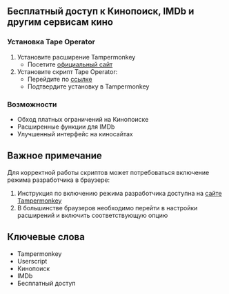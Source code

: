 ## Бесплатный доступ к Кинопоиск, IMDb и другим сервисам кино

### Установка Tape Operator

1. Установите расширение Tampermonkey
    - Посетите [официальный сайт](https://www.tampermonkey.net/)
2. Установите скрипт Tape Operator:
    - Перейдите по [ссылке]([https://github.com/Kirlovon/Tape-Operator/raw/main/userscript/tape-operator.user.js](https://github.com/Kirlovon/Tape-Operator/raw/main/userscript/tape-operator.user.js))
    - Подтвердите установку в Tampermonkey

### Возможности

- Обход платных ограничений на Кинопоиске
- Расширенные функции для IMDb
- Улучшенный интерфейс на киносайтах

## Важное примечание

Для корректной работы скриптов может потребоваться включение режима разработчика в браузере:

1. Инструкция по включению режима разработчика доступна на [сайте Tampermonkey](https://www.tampermonkey.net/faq.php?locale=ru#Q209)
2. В большинстве браузеров необходимо перейти в настройки расширений и включить соответствующую опцию

## Ключевые слова

- Tampermonkey
- Userscript
- Кинопоиск
- IMDb
- Бесплатный доступ